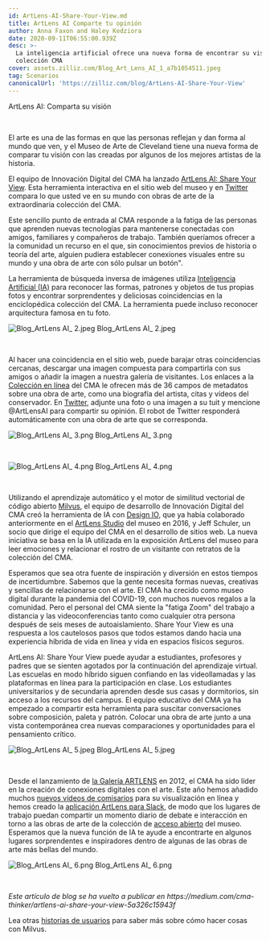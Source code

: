 ```yaml
---
id: ArtLens-AI-Share-Your-View.md
title: ArtLens AI Comparte tu opinión
author: Anna Faxon and Haley Kedziora
date: 2020-09-11T06:55:00.939Z
desc: >-
  La inteligencia artificial ofrece una nueva forma de encontrar su vista en la
  colección CMA
cover: assets.zilliz.com/Blog_Art_Lens_AI_1_a7b1054511.jpeg
tag: Scenarios
canonicalUrl: 'https://zilliz.com/blog/ArtLens-AI-Share-Your-View'
---
```

<custom-h1>ArtLens AI: Comparta su visión</custom-h1><p><br/></p>
<p>El arte es una de las formas en que las personas reflejan y dan forma al mundo que ven, y el Museo de Arte de Cleveland tiene una nueva forma de comparar tu visión con las creadas por algunos de los mejores artistas de la historia.</p>
<p>El equipo de Innovación Digital del CMA ha lanzado <a href="https://www.clevelandart.org/art/collection/share-your-view">ArtLens AI: Share Your View</a>. Esta herramienta interactiva en el sitio web del museo y en <a href="https://twitter.com/ArtlensAI">Twitter</a> compara lo que usted ve en su mundo con obras de arte de la extraordinaria colección del CMA.</p>
<p>Este sencillo punto de entrada al CMA responde a la fatiga de las personas que aprenden nuevas tecnologías para mantenerse conectadas con amigos, familiares y compañeros de trabajo. También queríamos ofrecer a la comunidad un recurso en el que, sin conocimientos previos de historia o teoría del arte, alguien pudiera establecer conexiones visuales entre su mundo y una obra de arte con sólo pulsar un botón".</p>
<p>La herramienta de búsqueda inversa de imágenes utiliza <a href="https://en.wikipedia.org/wiki/Artificial_intelligence">Inteligencia Artificial (IA)</a> para reconocer las formas, patrones y objetos de tus propias fotos y encontrar sorprendentes y deliciosas coincidencias en la enciclopédica colección del CMA. La herramienta puede incluso reconocer arquitectura famosa en tu foto.</p>
<p>
  
   <span class="img-wrapper"> <img translate="no" src="https://assets.zilliz.com/Blog_Art_Lens_AI_2_66517b5302.jpeg" alt="Blog_ArtLens AI_ 2.jpeg" class="doc-image" id="blog_artlens-ai_-2.jpeg" />
   </span> <span class="img-wrapper"> <span>Blog_ArtLens AI_ 2.jpeg</span> </span></p>
<p><br/></p>
<p>Al hacer una coincidencia en el sitio web, puede barajar otras coincidencias cercanas, descargar una imagen compuesta para compartirla con sus amigos o añadir la imagen a nuestra galería de visitantes. Los enlaces a la <a href="https://www.clevelandart.org/art/collection/search">Colección en línea</a> del CMA le ofrecen más de 36 campos de metadatos sobre una obra de arte, como una biografía del artista, citas y vídeos del conservador. En <a href="https://twitter.com/ArtlensAI">Twitter</a>, adjunte una foto o una imagen a su tuit y mencione @ArtLensAI para compartir su opinión. El robot de Twitter responderá automáticamente con una obra de arte que se corresponda.</p>
<p>
  
   <span class="img-wrapper"> <img translate="no" src="https://assets.zilliz.com/Blog_Art_Lens_AI_3_b77e68aef9.png" alt="Blog_ArtLens AI_ 3.png" class="doc-image" id="blog_artlens-ai_-3.png" />
   </span> <span class="img-wrapper"> <span>Blog_ArtLens AI_ 3.png</span> </span></p>
<p><br/></p>
<p>
  
   <span class="img-wrapper"> <img translate="no" src="https://assets.zilliz.com/Blog_Art_Lens_AI_4_f5cfe6af29.png" alt="Blog_ArtLens AI_ 4.png" class="doc-image" id="blog_artlens-ai_-4.png" />
   </span> <span class="img-wrapper"> <span>Blog_ArtLens AI_ 4.png</span> </span></p>
<p><br/></p>
<p>Utilizando el aprendizaje automático y el motor de similitud vectorial de código abierto <a href="https://milvus.io/">Milvus</a>, el equipo de desarrollo de Innovación Digital del CMA creó la herramienta de IA con <a href="https://www.design-io.com/">Design IO</a>, que ya había colaborado anteriormente en el <a href="https://www.clevelandart.org/artlens-gallery/artlens-studio">ArtLens Studio</a> del museo en 2016, y Jeff Schuler, un socio que dirige el equipo del CMA en el desarrollo de sitios web. La nueva iniciativa se basa en la IA utilizada en la exposición ArtLens del museo para leer emociones y relacionar el rostro de un visitante con retratos de la colección del CMA.</p>
<p>Esperamos que sea otra fuente de inspiración y diversión en estos tiempos de incertidumbre. Sabemos que la gente necesita formas nuevas, creativas y sencillas de relacionarse con el arte. El CMA ha crecido como museo digital durante la pandemia del COVID-19, con muchos nuevos regalos a la comunidad. Pero el personal del CMA siente la "fatiga Zoom" del trabajo a distancia y las videoconferencias tanto como cualquier otra persona después de seis meses de autoaislamiento. Share Your View es una respuesta a los cautelosos pasos que todos estamos dando hacia una experiencia híbrida de vida en línea y vida en espacios físicos seguros.</p>
<p>ArtLens AI: Share Your View puede ayudar a estudiantes, profesores y padres que se sienten agotados por la continuación del aprendizaje virtual. Las escuelas en modo híbrido siguen confiando en las videollamadas y las plataformas en línea para la participación en clase. Los estudiantes universitarios y de secundaria aprenden desde sus casas y dormitorios, sin acceso a los recursos del campus. El equipo educativo del CMA ya ha empezado a compartir esta herramienta para suscitar conversaciones sobre composición, paleta y patrón. Colocar una obra de arte junto a una vista contemporánea crea nuevas comparaciones y oportunidades para el pensamiento crítico.</p>
<p>
  
   <span class="img-wrapper"> <img translate="no" src="https://assets.zilliz.com/Blog_Art_Lens_AI_5_6fc48ea113.jpeg" alt="Blog_ArtLens AI_ 5.jpeg" class="doc-image" id="blog_artlens-ai_-5.jpeg" />
   </span> <span class="img-wrapper"> <span>Blog_ArtLens AI_ 5.jpeg</span> </span></p>
<p><br/></p>
<p>Desde el lanzamiento de <a href="https://www.clevelandart.org/artlens-gallery">la Galería ARTLENS</a> en 2012, el CMA ha sido líder en la creación de conexiones digitales con el arte. Este año hemos añadido muchos <a href="https://www.clevelandart.org/home-where-art-video-series">nuevos vídeos de comisarios</a> para su visualización en línea y hemos creado la <a href="https://www.clevelandart.org/artlens-for-slack">aplicación ArtLens para Slack</a>, de modo que los lugares de trabajo puedan compartir un momento diario de debate e interacción en torno a las obras de arte de la colección de <a href="https://www.clevelandart.org/open-access">acceso abierto</a> del museo. Esperamos que la nueva función de IA te ayude a encontrarte en algunos lugares sorprendentes e inspiradores dentro de algunas de las obras de arte más bellas del mundo.</p>
<p>
  
   <span class="img-wrapper"> <img translate="no" src="https://assets.zilliz.com/Blog_Art_Lens_AI_6_36d8922e8c.png" alt="Blog_ArtLens AI_ 6.png" class="doc-image" id="blog_artlens-ai_-6.png" />
   </span> <span class="img-wrapper"> <span>Blog_ArtLens AI_ 6.png</span> </span></p>
<p><br/></p>
<p><em>Este artículo de blog se ha vuelto a publicar en https://medium.com/cma-thinker/artlens-ai-share-your-view-5a326c15943f</em></p>
<p>Lea otras <a href="https://zilliz.com/user-stories">historias de usuarios</a> para saber más sobre cómo hacer cosas con Milvus.</p>
